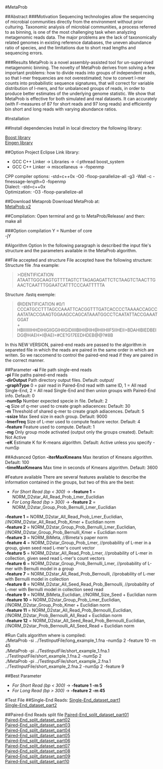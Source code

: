 #MetaProb

##Abstract
###Motivation
Sequencing technologies allow the sequencing of microbial communities
directly from the environment without prior culturing. Taxonomic analysis of microbial communities,
a process referred to as binning, is one of the most challenging task when analyzing metagenomic
reads data. The major problems are the lack of taxonomically related genomes in existing reference
databases, the uneven abundance ratio of species, and the limitations due to short read lengths and
sequencing errors.

###Results
MetaProb is a novel assembly-assisted tool for un-supervised metagenomic binning. The
novelty of MetaProb derives from solving a few important problems: how to divide reads into groups
of independent reads, so that l-mer frequencies are not overestimated; how to convert l-mer counts
into probabilistic sequence signatures, that will correct for variable distribution of l-mers, and for
unbalanced groups of reads, in order to produce better estimates of the underlying genome statistic.
We show that MetaProb is effective for both simulated and real datasets. It can accurately (with
F-measures of 87 for short reads and 97 long reads) and efficiently bin short and long reads with
varying abundance ratios.

#Installation

##Install dependencies
Install in local directory the following library:  
  
[Boost library](http://www.boost.org/users/download/)  
[Eingen library](http://eigen.tuxfamily.org/index.php?title=Main_Page)  

##Option Project Eclipse
Link library:  
+ GCC C++ Linker -> Libraries -> -l pthread boost_system  
+ GCC C++ Linker -> miscellaneus -> -fopenmp  
  
CPP compiler options: -std=c++0x -O0 -floop-parallelize-all -g3 -Wall -c -fmessage-length=0 -fopenmp  
Dialect: -std=c++0x  
Optimization: -O3 -floop-parallelize-all  

##Download Metaprob
Download MetaProb at:  
[MetaProb v2](https://bitbucket.org/samu661/metaprob/downloads/MetaProb_v2.tar.gz)  

##Compilation:
Open terminal and go to MetaProb/Release/ and then:  
make all  

###Option compilation
Y = Number of core  
-jY

#Algorithm Option
In the following paragraph is described the input file's structure and the parameters available in the MetaProb algorithm.  

##File accepted and structure
File accepted have the following structure:  
Structure file .fna example:  
> \>IDENTIFICATION  
> ATAATTGGCAAGTGTTTTAGTCTTAGAGAGATTCTCTAAGTCTAACTTGAACTCAATTTGGAATCATTTCCCAATTTTTA

Structure .fastq exemple:  
> @IDENTIFICATION #0/1  
> CCCATGCCTTTAGCCAAATTCACGGTTTGATCACCCCTAAAACCAGCCAATATACCGAAGTGGAAGCCAGCATAAATGGCCTCAATATTACCGAAATGGAT  
> +  
> HBIIIIIIIHHDIHIGIIGGIHIIGIDIIIIBIHI@IIH@HIIHIIF5IIHEII>BDAHIBIEDBEIDG@HAEH*I@AEI=#CE?G17EEDHDEB@@?#8B  
  
In this NEW VERSION, paired-end reads are passed to the algorithm in separeted file in which the reads are paired 
in the same order in which are writen. So we raccomend to control the paired-end read if they are paired in the
correct manner.

##Parameter
**-si** File path single-end reads  
**-pi** File paths paired-end reads   
**-dirOutput** Path directory output files. Default: output/  
**-graphType** 0 = pair read in Paired-End read with same ID, 1 = All read Single-End, 2 = All read Single-End and then union groups with Paired-End info. Default: 0  
**-numSp** Number expected specie in file. Default: 2  
**-q** Size of q-mer used to create graph adiacences: Default: 30  
**-m** Threshold of shared q-mer to create graph adiacences. Default: 5  
**-ssize** Max Seed size in each group. Default: 9000  
**-lmerFreq** Size of L-mer used to compute feature vector. Default: 4  
**-feature** Feature used to compute. Default: 1  
**-mg** Only group mode activated (output only the groups created). Default: Not Active  
**-eK** Estimate K for K-means algorithm. Default: Active unless you specify -numSp  

##Advanced Option
**-iterMaxKmeans** Max iteration of Kmeans algorithm. Default: 100  
**-timeMaxKmeans** Max time in seconds of Kmeans algorithm. Default: 3600  

#Feature available
There are several features available to describe the information contained in the groups, but two of this are the best:    
+ *For Short Read (bp < 300)*	-> **-feature 1** = NORM_D2star_All_Read_Prob_Lmer_Euclidian  
+ *For Long Read (bp > 300)*	-> **-feature 2** = NORM_D2star_Group_Prob_Bernulli_Lmer_Euclidian  
  
**-feature 1** = NORM_D2star_All_Read_Prob_Lmer_Euclidian, //NORM_D2star_All_Read_Prob_Kmer + Euclidian norm  
**-feature 2** = NORM_D2star_Group_Prob_Bernulli_Lmer_Euclidian, //NORM_D2star_Group_Prob_Bernulli_Kmer + Euclidian norm  
**-feature 3** = NORM_BiMeta, //Bimeta's paper norm  
**-feature 4** = NORM_D2star_Group_Prob_Lmer, //probability of L-mer in a group, given seed read L-mer's count vector  
**-feature 5** = NORM_D2star_All_Read_Prob_Lmer, //probability of L-mer in collection, given seed read L-mer's count vectors  
**-feature 6** = NORM_D2star_Group_Prob_Bernulli_Lmer, //probability of L-mer with Bernulli model in a group  
**-feature 7** = NORM_D2star_All_Read_Prob_Bernoulli, //probability of L-mer with Bernulli model in collection  
**-feature 8** = NORM_D2star_All_Seed_Read_Prob_Bernoulli, //probability of L-mer with Bernulli model in collection seed read  
**-feature 9** = NORM_BiMeta_Euclidian, //NORM_Size_Seed + Euclidian norm  
**-feature 10** = NORM_D2star_Group_Prob_Lmer_Euclidian, //NORM_D2star_Group_Prob_Kmer + Euclidian norm  
**-feature 11** = NORM_D2star_All_Read_Prob_Bernoulli_Euclidian, //NORM_D2star_Prob_Bernoulli_All_Read + Euclidian norm  
**-feature 12** = NORM_D2star_All_Seed_Read_Prob_Bernoulli_Euclidian, //NORM_D2star_Prob_Bernoulli_All_Seed_Read + Euclidian norm  

#Run
Calls algorithm where is compiled:  
./MetaProb -si ../TestInputFile/long_example_1.fna -numSp 2 -feature 10 -m 45  
./MetaProb -pi ../TestInputFile/short_example_1.fna.1 ../TestInputFile/short_example_1.fna.2 -numSp 2  
./MetaProb -pi ../TestInputFile/short_example_2.fna.1 ../TestInputFile/short_example_2.fna.2 -numSp 2 -feature 9  

##Best Parameter
+ *For Short Read (bp < 300)*	-> **-feature 1 -m 5**  
+ *For Long Read (bp > 300)*	-> **-feature 2 -m 45**  
  
#Test File
##Single-End Reads:
[Single-End_dataset_part1](https://bitbucket.org/samu661/metaprob/downloads/single_end_dataset.part1.rar)  
[Single-End_dataset_part2](https://bitbucket.org/samu661/metaprob/downloads/single_end_dataset.part2.rar)  

##Paired-End Reads split file
[Paired-End_split_dataset_part01](https://bitbucket.org/samu661/metaprob/downloads/paired_end_dataset_splitted.part01.rar)  
[Paired-End_split_dataset_part02](https://bitbucket.org/samu661/metaprob/downloads/paired_end_dataset_splitted.part02.rar)  
[Paired-End_split_dataset_part03](https://bitbucket.org/samu661/metaprob/downloads/paired_end_dataset_splitted.part03.rar)  
[Paired-End_split_dataset_part04](https://bitbucket.org/samu661/metaprob/downloads/paired_end_dataset_splitted.part04.rar)  
[Paired-End_split_dataset_part05](https://bitbucket.org/samu661/metaprob/downloads/paired_end_dataset_splitted.part05.rar)  
[Paired-End_split_dataset_part06](https://bitbucket.org/samu661/metaprob/downloads/paired_end_dataset_splitted.part06.rar)  
[Paired-End_split_dataset_part07](https://bitbucket.org/samu661/metaprob/downloads/paired_end_dataset_splitted.part07.rar)  
[Paired-End_split_dataset_part08](https://bitbucket.org/samu661/metaprob/downloads/paired_end_dataset_splitted.part08.rar)  
[Paired-End_split_dataset_part09](https://bitbucket.org/samu661/metaprob/downloads/paired_end_dataset_splitted.part09.rar)  
[Paired-End_split_dataset_part10](https://bitbucket.org/samu661/metaprob/downloads/paired_end_dataset_splitted.part10.rar)  